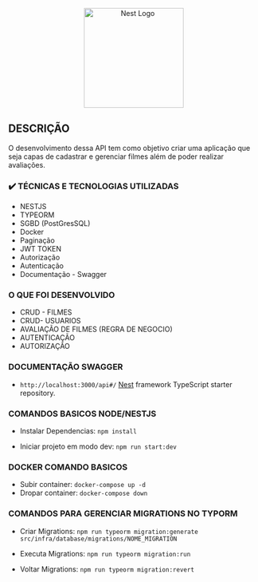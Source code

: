 <p align="center">
  <a href="http://nestjs.com/" target="blank"><img src="https://nestjs.com/img/logo-small.svg" width="200" alt="Nest Logo" /></a>
</p>

[circleci-image]: https://img.shields.io/circleci/build/github/nestjs/nest/master?token=abc123def456
[circleci-url]: https://circleci.com/gh/nestjs/nest

## DESCRIÇÃO
O desenvolvimento dessa API tem como objetivo criar uma aplicação que seja capas de cadastrar e gerenciar filmes além de poder realizar avaliações.

### ✔️ TÉCNICAS E TECNOLOGIAS UTILIZADAS
- NESTJS
- TYPEORM
- SGBD (PostGresSQL)
- Docker
- Paginação
- JWT TOKEN
- Autorização 
- Autenticação 
- Documentação - Swagger

### O QUE FOI DESENVOLVIDO
- CRUD - FILMES
- CRUD- USUARIOS
- AVALIAÇÃO DE FILMES (REGRA DE NEGOCIO)
- AUTENTICAÇÃO
- AUTORIZAÇÃO

### DOCUMENTAÇÃO SWAGGER
- `http://localhost:3000/api#/`
[Nest](https://github.com/nestjs/nest) framework TypeScript starter repository.

### COMANDOS BASICOS NODE/NESTJS
- Instalar Dependencias: `npm install`

- Iniciar projeto em modo dev: `npm run start:dev`

### DOCKER COMANDO BASICOS
- Subir container: `docker-compose up -d`
- Dropar container: `docker-compose down`

### COMANDOS PARA GERENCIAR MIGRATIONS NO TYPORM 

- Criar Migrations: `npm run typeorm migration:generate src/infra/database/migrations/NOME_MIGRATION`

- Executa Migrations: `npm run typeorm migration:run`

- Voltar Migrations: `npm run typeorm migration:revert`
